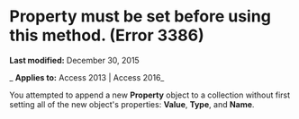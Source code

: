 
# Property <name> must be set before using this method. (Error 3386)

 **Last modified:** December 30, 2015

 _ **Applies to:** Access 2013 | Access 2016_

You attempted to append a new  **Property** object to a collection without first setting all of the new object's properties: **Value**, **Type**, and **Name**.


